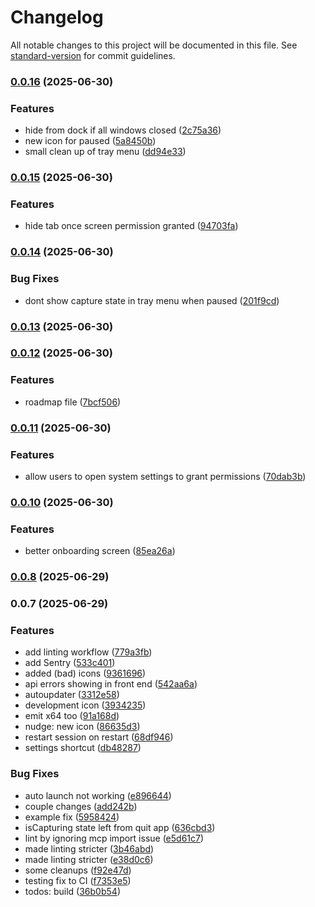 # Changelog

All notable changes to this project will be documented in this file. See [standard-version](https://github.com/conventional-changelog/standard-version) for commit guidelines.

### [0.0.16](https://github.com/felipap/nudge/compare/v0.0.15...v0.0.16) (2025-06-30)


### Features

* hide from dock if all windows closed ([2c75a36](https://github.com/felipap/nudge/commit/2c75a365f1575af89fa58381399bb3026a697991))
* new icon for paused ([5a8450b](https://github.com/felipap/nudge/commit/5a8450bd030f1d846c177be8e4dbcdfec89b7b07))
* small clean up of tray menu ([dd94e33](https://github.com/felipap/nudge/commit/dd94e33381b4565376fdaedfd462b69c6d9fc13f))

### [0.0.15](https://github.com/felipap/nudge/compare/v0.0.14...v0.0.15) (2025-06-30)


### Features

* hide tab once screen permission granted ([94703fa](https://github.com/felipap/nudge/commit/94703fadf3bbaec2e0d03217a8012e7c2892e8d9))

### [0.0.14](https://github.com/felipap/nudge/compare/v0.0.13...v0.0.14) (2025-06-30)


### Bug Fixes

* dont show capture state in tray menu when paused ([201f9cd](https://github.com/felipap/nudge/commit/201f9cdb223e3a516950ab28ae54a3bdf778b95f))

### [0.0.13](https://github.com/felipap/nudge/compare/v0.0.12...v0.0.13) (2025-06-30)

### [0.0.12](https://github.com/felipap/nudge/compare/v0.0.10...v0.0.12) (2025-06-30)


### Features

* roadmap file ([7bcf506](https://github.com/felipap/nudge/commit/7bcf506001f67ca560f660318848e73ae4d6066f))

### [0.0.11](https://github.com/felipap/nudge/compare/v0.0.10...v0.0.11) (2025-06-30)


### Features

* allow users to open system settings to grant permissions ([70dab3b](https://github.com/felipap/nudge/commit/70dab3b95d1aa88580fd1e4f8449d62344066a4a))

### [0.0.10](https://github.com/felipap/nudge/compare/v0.0.9...v0.0.10) (2025-06-30)

### Features

- better onboarding screen ([85ea26a](https://github.com/felipap/nudge/commit/85ea26a06e942289f507f0d91dd61596dd2914b9))

### [0.0.8](https://github.com/felipap/nudge/compare/v0.0.7...v0.0.8) (2025-06-29)

### 0.0.7 (2025-06-29)

### Features

- add linting workflow ([779a3fb](https://github.com/felipap/nudge/commit/779a3fb0e96f4adc4f1d87fb548cfcfd50448f1b))
- add Sentry ([533c401](https://github.com/felipap/nudge/commit/533c4019dbf422c713547b104190f5d92ac66057))
- added (bad) icons ([9361696](https://github.com/felipap/nudge/commit/936169622730123a744d63d132ba8680ffbfc40e))
- api errors showing in front end ([542aa6a](https://github.com/felipap/nudge/commit/542aa6a4a52a924477b3fdc1af8d1437e47f4d2c))
- autoupdater ([3312e58](https://github.com/felipap/nudge/commit/3312e58e8e798d5cd6b452895b0062f521f24e7e))
- development icon ([3934235](https://github.com/felipap/nudge/commit/3934235a951666416fa6bf6e3a0e3fdbe5bed856))
- emit x64 too ([91a168d](https://github.com/felipap/nudge/commit/91a168de62c354a904a017964e7956d707f5d7eb))
- nudge: new icon ([86635d3](https://github.com/felipap/nudge/commit/86635d34d1089eb3b632a1b29e2da9c8fe12b0a6))
- restart session on restart ([68df946](https://github.com/felipap/nudge/commit/68df9462cae4185a23e06342cf8b7753a9373b4a))
- settings shortcut ([db48287](https://github.com/felipap/nudge/commit/db48287cfdeece21494606c7dc741c3ffd5aed74))

### Bug Fixes

- auto launch not working ([e896644](https://github.com/felipap/nudge/commit/e89664443156913f5df9d58e1188d5f8e96defbf))
- couple changes ([add242b](https://github.com/felipap/nudge/commit/add242b08f20710c1907527374a5c6676420e38d))
- example fix ([5958424](https://github.com/felipap/nudge/commit/595842481a728bd8585a2f38019d3fc7c8440f4e))
- isCapturing state left from quit app ([636cbd3](https://github.com/felipap/nudge/commit/636cbd305c8d9c3d2fd52d6d9617d2a6c842511c))
- lint by ignoring mcp import issue ([e5d61c7](https://github.com/felipap/nudge/commit/e5d61c7ab6ff403bc7e6e55520c672da8b6b63ba))
- made linting stricter ([3b46abd](https://github.com/felipap/nudge/commit/3b46abde98145cc57b49932ca59194932bb54a26))
- made linting stricter ([e38d0c6](https://github.com/felipap/nudge/commit/e38d0c653b7f2dff3081813607e189944293d2db))
- some cleanups ([f92e47d](https://github.com/felipap/nudge/commit/f92e47d9dc578e283735434ed468fc344a85d3fb))
- testing fix to CI ([f7353e5](https://github.com/felipap/nudge/commit/f7353e5154fbef77f4ae91e453f9328f1992b100))
- todos: build ([36b0b54](https://github.com/felipap/nudge/commit/36b0b547f19e6dff0b728f60f70a02fdf1c6911b))
